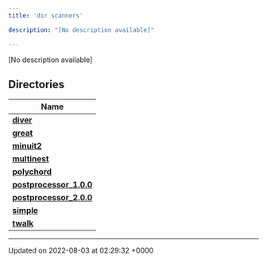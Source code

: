 ```yaml
---
title: 'dir scanners'

description: "[No description available]"

---
```







[No description available]

## Directories

| Name           |
| -------------- |
| **[diver](/documentation/code/main/files/dir_8a784228ca6219402d8e768ef3d07ed4/#dir-diver)**  |
| **[great](/documentation/code/main/files/dir_4e72509a65748ef232c5bdb38190799a/#dir-great)**  |
| **[minuit2](/documentation/code/main/files/dir_a2e3f1b883fd3213afc91c38ea2538aa/#dir-minuit2)**  |
| **[multinest](/documentation/code/main/files/dir_d6f2c634641de666ec4770394adf0d44/#dir-multinest)**  |
| **[polychord](/documentation/code/main/files/dir_4146fa393fd2fa95201db6a9f7f3c7d4/#dir-polychord)**  |
| **[postprocessor_1.0.0](/documentation/code/main/files/dir_5a837fd4eb57251ea3c7435ee457d510/#dir-postprocessor-1.0.0)**  |
| **[postprocessor_2.0.0](/documentation/code/main/files/dir_19e22b0eacf25c81e760ed2edde069be/#dir-postprocessor-2.0.0)**  |
| **[simple](/documentation/code/main/files/dir_b771c35c53f7f0d4ef99e9ec9113aa65/#dir-simple)**  |
| **[twalk](/documentation/code/main/files/dir_469cfd999018b1b05b3fb826bf8dd5fe/#dir-twalk)**  |






-------------------------------

Updated on 2022-08-03 at 02:29:32 +0000
